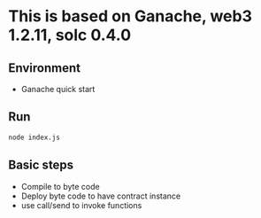 # This is based on Ganache, web3 1.2.11, solc 0.4.0

## Environment

- Ganache quick start

## Run
```bash
node index.js
```
## Basic steps

- Compile to byte code
- Deploy byte code to have contract instance
- use call/send to invoke functions
